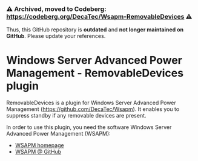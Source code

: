 ### ⚠️ Archived, moved to Codeberg: https://codeberg.org/DecaTec/Wsapm-RemovableDevices ⚠️

Thus, this GitHub repository is **outdated** and **not longer maintained on GitHub**. Please update your references.

# Windows Server Advanced Power Management - RemovableDevices plugin
RemovableDevices is a plugin for Windows Server Advanced Power Management (https://github.com/DecaTec/Wsapm). It enables you to suppress standby if any removable devices are present.

In order to use this plugin, you need the software Windows Server Advanced Power Management (WSAPM):
- [WSAPM homepage](https://decatec.de/software/windows-server-advanced-power-management_en/)
- [WSAPM @ GitHub](https://github.com/DecaTec/Wsapm)
